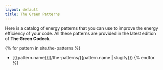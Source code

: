 ```yaml
---
layout: default
title: The Green Patterns
---
```


Here is a catalog of energy patterns that you can use to improve the energy efficiency of your code. All these patterns are provided in the latest edition of **The Green Codeck**.

{% for pattern in site.the-patterns %}
- [{{pattern.name}}](/the-patterns/{{pattern.name | slugify}})
{% endfor %}


